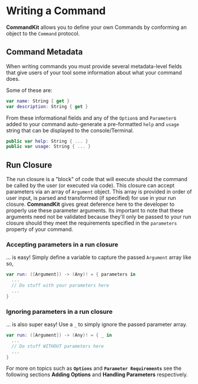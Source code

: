 # Writing a Command
**CommandKit** allows you to define your own Commands by conforming an object to the `Command` protocol.

## Command Metadata
When writing commands you must provide several metadata-level fields that give users of your tool some information about what your command does.

Some of these are:
``` swift
var name: String { get }
var description: String { get }
```

From these informational fields and any of the `Option`s and `Parameter`s added to your command auto-generate a pre-formatted `help` and `usage` string that can be displayed to the console/Terminal.
``` swift
public var help: String { ... }
public var usage: String { ... }
```

## Run Closure
The run closure is a "block" of code that will execute should the command be called by the user (or executed via code). This closure can accept parameters via an array of `Argument` object. This array is provided in order of user input, is parsed and transformed (if specified) for use in your run closure. **CommandKit** gives great deference here to the developer to properly use these parameter arguments. Its important to note that these arguments need not be validated because they'll only be passed to your run closure should they meet the requirements specified in the `parameters` property of your command.

### Accepting parameters in a run closure
... is easy! Simply define a variable to capture the passed `Argument` array like so,
``` swift
var run: ([Argument]) -> (Any)! = { parameters in
  ...
  // Do stuff with your parameters here
  ...
}
```

### Ignoring parameters in a run closure
... is also super easy! Use a `_` to simply ignore the passed parameter array.
``` swift
var run: ([Argument]) -> (Any)! = { _ in
  ...
  // Do stuff WITHOUT parameters here
  ...
}
```

For more on topics such as **`Options`** and **`Parameter Requirements`** see the following sections **Adding Options** and **Handling Parameters** respectively.
